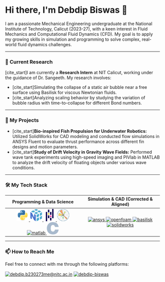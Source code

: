 # Hi there, I'm Debdip Biswas 👋

I am a passionate Mechanical Engineering undergraduate at the National Institute of Technology, Calicut (2023-27), with a keen interest in Fluid Mechanics and Computational Fluid Dynamics (CFD). My goal is to apply my growing skills in simulation and programming to solve complex, real-world fluid dynamics challenges.

---

### 🔬 **Current Research**

[cite_start]I am currently a **Research Intern** at NIT Calicut, working under the guidance of Dr. Sangeeth. My research involves:
* [cite_start]Simulating the collapse of a static air bubble near a free surface using Basilisk for viscous Newtonian fluids.
* [cite_start]Analyzing scaling behavior by studying the variation of bubble radius with time-to-collapse for different Bond numbers.

---

### 🚀 **My Projects**

* [cite_start]**Bio-inspired Fish Propulsion for Underwater Robotics:** Utilized SolidWorks for CAD modeling and conducted flow simulations in ANSYS Fluent to evaluate thrust performance across different fin designs and motion parameters.
* [cite_start]**Study of Drift Velocity in Gravity Wave Fields:** Performed wave tank experiments using high-speed imaging and PIVlab in MATLAB to analyze the drift velocity of floating objects under various wave conditions.

---

### 🛠️ **My Tech Stack**

| **Programming & Data Science** | **Simulation & CAD (Corrected & Aligned)** |
| :-----------------------------------------------------------------------------------------------------------------------------------------------------------------------------------------------------------------------------------------------------------------------------------------------------------------------------------------------------------------------------------------------------------------------: | :-------------------------------------------------------------------------------------------------------------------------------------------------------------------------------------------------------------------------------------------------------------------------------------------------------------------------------------------------------------------------------------------------------------------------------------------------------------: |
| <a href="https://www.python.org" target="_blank" rel="noreferrer"> <img src="https://raw.githubusercontent.com/devicons/devicon/master/icons/python/python-original.svg" alt="python" height="40"/> </a> <a href="https://numpy.org/" target="_blank" rel="noreferrer"> <img src="https://raw.githubusercontent.com/devicons/devicon/master/icons/numpy/numpy-original.svg" alt="numpy" height="40"/> </a> <a href="https://pandas.pydata.org/" target="_blank" rel="noreferrer"> <img src="https://raw.githubusercontent.com/devicons/devicon/master/icons/pandas/pandas-original.svg" alt="pandas" height="40"/> </a> <a href="https://matplotlib.org/" target="_blank" rel="noreferrer"> <img src="https://raw.githubusercontent.com/devicons/devicon/master/icons/matplotlib/matplotlib-original.svg" alt="matplotlib" height="40"/> </a> <a href="https://www.mathworks.com/products/matlab.html" target="_blank" rel="noreferrer"> <img src="https://upload.wikimedia.org/wikipedia/commons/2/21/Matlab_Logo.png" alt="matlab" height="40"/> </a> <a href="https://en.cppreference.com/w/c/language" target="_blank" rel="noreferrer"> <img src="https://raw.githubusercontent.com/devicons/devicon/master/icons/c/c-original.svg" alt="c" height="40"/> </a> | <a href="https://www.ansys.com" target="_blank" rel="noreferrer"> <img src="https://upload.wikimedia.org/wikipedia/commons/thumb/e/e1/ANSYS_logo.svg/1200px-ANSYS_logo.svg.png" alt="ansys" height="40"/> </a> <a href="https://openfoam.org/" target="_blank" rel="noreferrer"> <img src="https://www.openfoam.com/img/openfoam-logo.svg" alt="openfoam" height="40"/> </a> <a href="http://basilisk.fr/" target="_blank" rel="noreferrer"> <img src="http://basilisk.fr/basilisk.png" alt="basilisk" height="40"/> </a> <a href="https://www.solidworks.com/" target="_blank" rel="noreferrer"> <img src="https://upload.wikimedia.org/wikipedia/en/thumb/5/52/SolidWorks_logo.svg/1200px-SolidWorks_logo.svg.png" alt="solidworks" height="40"/> </a> |

---

### 📫 **How to Reach Me**

Feel free to connect with me through the following platforms:

<p align="left">
<a href="mailto:debdip.b230273me@nitc.ac.in" target="blank"><img align="center" src="https://cdn-icons-png.flaticon.com/512/665/665233.png" alt="debdip.b230273me@nitc.ac.in" height="40" width="40" /></a>
<a href="https://linkedin.com/in/debdip-biswas" target="blank"><img align="center" src="https://raw.githubusercontent.com/rahuldkjain/github-profile-readme-generator/master/src/images/icons/Social/linked-in-alt.svg" alt="debdip-biswas" height="30" width="40" /></a>
</p>
